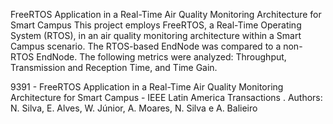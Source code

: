 FreeRTOS Application in a Real-Time Air Quality Monitoring Architecture for Smart Campus
This project employs FreeRTOS, a Real-Time Operating System (RTOS), in an air quality monitoring 
architecture within a Smart Campus scenario. The RTOS-based EndNode was compared to a non-RTOS EndNode. 
The following metrics were analyzed: Throughput, Transmission and Reception Time, and Time Gain.


9391  - FreeRTOS Application in a Real-Time Air Quality Monitoring Architecture for Smart Campus  - IEEE Latin America Transactions .
Authors: N. Silva, E. Alves, W. Júnior, A. Moares, N. Silva e A. Balieiro
